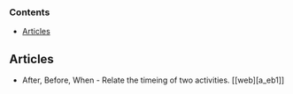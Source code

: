 ### Contents
* [Articles](#articles)

## Articles
* After, Before, When - Relate the timeing of two activities. [[web][a_eb1]]

[abw]: http://www.grammar-quizzes.com/8-5.html
